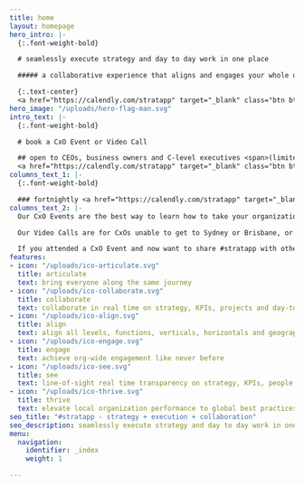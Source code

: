 ```yaml
---
title: home
layout: homepage
hero_intro: |-
  {:.font-weight-bold}

  # seamlessly execute strategy and day to day work in one place

  ##### a collaborative experience that aligns and engages your whole organisation

  {:.text-center}
  <a href="https://calendly.com/stratapp" target="_blank" class="btn btn-danger rounded-pill">Book an event</a>
hero_image: "/uploads/hero-flag-man.svg"
intro_text: |-
  {:.font-weight-bold}

  # book a CxO Event or Video Call

  ## open to CEOs, business owners and C-level executives <span>(limited availability)</span>
  <a href="https://calendly.com/stratapp" target="_blank" class="btn btn-danger rounded-pill mt-3">Book an event</a>
columns_text_1: |-
  {:.font-weight-bold}

  ### fortnightly <a href="https://calendly.com/stratapp" target="_blank">CxO Events</a> in Brisbane and Sydney, or a weekly Video Call most Fridays - see the product, meet a co-founder and hear from other CxOs and business owners
columns_text_2: |-
  Our CxO Events are the best way to learn how to take your organization to the next level - achieving org-wide alignment and collaboration like never before.

  Our Video Calls are for CxOs unable to get to Sydney or Brisbane, or for those of you based in international time zones.  We try to limit the Video Calls to 12 attendees, to allow plenty of opportunity for Q&A and sharing insights between attendees.

  If you attended a CxO Event and now want to share #stratapp with other senior executives, these weekly Video Calls are an easy next step.
features:
- icon: "/uploads/ico-articulate.svg"
  title: articulate
  text: bring everyone along the same journey
- icon: "/uploads/ico-collaborate.svg"
  title: collaborate
  text: collaborate in real time on strategy, KPIs, projects and day-to-day work
- icon: "/uploads/ico-align.svg"
  title: align
  text: align all levels, functions, verticals, horizontals and geographies
- icon: "/uploads/ico-engage.svg"
  title: engage
  text: achieve org-wide engagement like never before
- icon: "/uploads/ico-see.svg"
  title: see
  text: line-of-sight real time transparency on strategy, KPIs, people and work
- icon: "/uploads/ico-thrive.svg"
  title: thrive
  text: elevate local organization performance to global best practices
seo_title: "#stratapp - strategy + execution + collaboration"
seo_description: seamlessly execute strategy and day to day work in one place
menu:
  navigation:
    identifier: _index
    weight: 1

---
```

